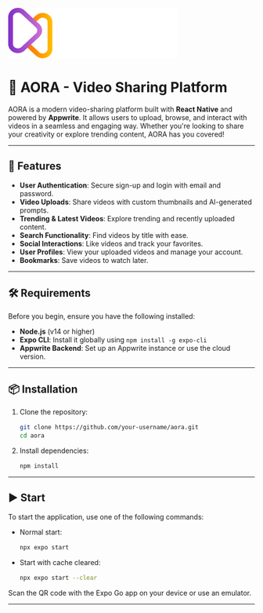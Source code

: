 ![AORA Logo](assets\images\logo.png)
# 🌟 AORA - Video Sharing Platform

AORA is a modern video-sharing platform built with **React Native** and powered by **Appwrite**. It allows users to upload, browse, and interact with videos in a seamless and engaging way. Whether you're looking to share your creativity or explore trending content, AORA has you covered!

---

## 🚀 Features

- **User Authentication**: Secure sign-up and login with email and password.
- **Video Uploads**: Share videos with custom thumbnails and AI-generated prompts.
- **Trending & Latest Videos**: Explore trending and recently uploaded content.
- **Search Functionality**: Find videos by title with ease.
- **Social Interactions**: Like videos and track your favorites.
- **User Profiles**: View your uploaded videos and manage your account.
- **Bookmarks**: Save videos to watch later.

---

## 🛠️ Requirements

Before you begin, ensure you have the following installed:

- **Node.js** (v14 or higher)
- **Expo CLI**: Install it globally using `npm install -g expo-cli`
- **Appwrite Backend**: Set up an Appwrite instance or use the cloud version.

---

## 📦 Installation

1. Clone the repository:
   ```bash
   git clone https://github.com/your-username/aora.git
   cd aora
   ```

2. Install dependencies:
   ```bash
   npm install
   ```

---

## ▶️ Start

To start the application, use one of the following commands:

- Normal start:
  ```bash
  npx expo start
  ```

- Start with cache cleared:
  ```bash
  npx expo start --clear
  ```

Scan the QR code with the Expo Go app on your device or use an emulator.

---

